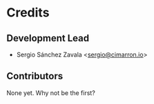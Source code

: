 Credits
=======

Development Lead
----------------

-   Sergio Sánchez Zavala \<<sergio@cimarron.io>\>

Contributors
------------

None yet. Why not be the first?
